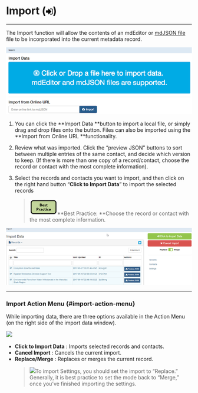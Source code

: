# Import \(![](/assets/symbol_sign-in_16.png)\)

---

The Import function will allow the contents of an mdEditor or [mdJSON file](https://github.com/adiwg/mdJson-schemas/blob/master/test/draft-04.json)  file to be incorporated into the current metadata record.

![](/assets/import_window.png)

1. You can click the **Import Data **button to import a local file, or simply drag and drop files onto the button. Files can also be imported using the **Import from Online URL **functionality.

2. Review what was imported. Click the “preview JSON” buttons to sort between multiple entries of the same contact, and decide which version to keep. \(If there is more than one copy of a record/contact, choose the record or contact with the most complete information\).

3. Select the records and contacts you want to import, and then click on the right hand button “**Click to Import Data**” to import the selected records
   > ![](/assets/best_practice_small.png)**Best Practice: **Choose the record or contact with the most complete information.

![](/assets/import_data.png)

---

### Import Action Menu {#import-action-menu}

While importing data, there are three options available in the Action Menu \(on the right side of the import data window\).

![](https://adiwg.gitbooks.io/mdeditor/content/assets/import_data_action_menu.png)

* **Click to Import Data**
  : Imports selected records and contacts.
* **Cancel Import**
  : Cancels the current import.
* **Replace/Merge**
  : Replaces or merges the current record.
  > ![](https://adiwg.gitbooks.io/mdeditor/content/assets/best_practice_small.png)To import Settings, you should set the import to “Replace.” Generally, it is best practice to set the mode back to “Merge,” once you’ve finished importing the settings.



